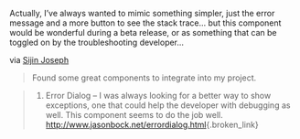 Actually, I&#8217;ve always wanted to mimic something simpler, just the error message and a more button to see the stack trace&#8230; but this component would be wonderful during a beta release, or as something that can be toggled on by the troubleshooting developer&#8230;

via [Sijin Joseph](http://weblogs.asp.net/sjoseph/archive/2004/02/13/72341.aspx)

> Found some great components to integrate into my project.
  
> 
  
> 1. Error Dialog – I was always looking for a better way to show exceptions, one that could help the developer with debugging as well. This component seems to do the job well. <http://www.jasonbock.net/errordialog.html>{.broken_link}
